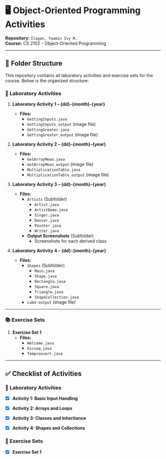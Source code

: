 # 🖥️ Object-Oriented Programming Activities  
**Repository:** `Ilagan, Yaamin Ivy M.`  
**Course:** CS 2102 - Object-Oriented Programming 

---

## 📁 Folder Structure  
This repository contains all laboratory activities and exercise sets for the course. Below is the organized structure:  

### 🧪 Laboratory Activities  
1. **Laboratory Activity 1 – {dd}-{month}-{year}**  
   - **Files:**  
     - `GettingInputs.java`  
     - `GettingInputs_output` (image file)  
     - `GettingGreater.java`  
     - `GettingGreater_output` (image file)  

2. **Laboratory Activity 2 – {dd}-{month}-{year}**  
   - **Files:**  
     - `GetArrayMean.java`  
     - `GetArrayMean_output` (image file)  
     - `MultiplicationTable.java`  
     - `MultiplicationTable_output` (image file)  

3. **Laboratory Activity 3 – {dd}-{month}-{year}**  
   - **Files:**  
     - `Artists` (Subfolder)  
       - `Artist.java`  
       - `ArtistDemo.java`  
       - `Singer.java`  
       - `Dancer.java`  
       - `Painter.java`  
       - `Writer.java`  
     - **Output Screenshots** (Subfolder)  
       - Screenshots for each derived class  

4. **Laboratory Activity 4 – {dd}-{month}-{year}**  
   - **Files:**  
     - `Shapes` (Subfolder)  
       - `Main.java`  
       - `Shape.java`  
       - `Rectangle.java`  
       - `Square.java`  
       - `Triangle.java`  
       - `ShapeCollection.java`  
     - `Lab4-output` (image file)  

---

### 📚 Exercise Sets  
1. **Exercise Set 1**  
   - **Files:**  
     - `Welcome.java`  
     - `Escseq.java`  
     - `Tempconvert.java`  

---

## ✅ Checklist of Activities  
### 📂 Laboratory Activities  
- [x] **Activity 1: Basic Input Handling**  
- [x] **Activity 2: Arrays and Loops**  
- [x] **Activity 3: Classes and Inheritance**  
- [x] **Activity 4: Shapes and Collections**  
 

### 📂 Exercise Sets  
- [x] **Exercise Set 1**  
  

